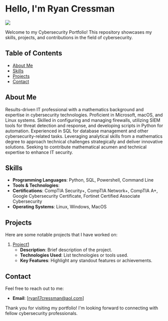 # Hello, I'm Ryan Cressman
<a href="https://www.linkedin.com/in/ryan-cressman-90835b150"><img src="https://img.shields.io/badge/-LinkedIn-0072b1?&style=for-the-badge&logo=linkedin&logoColor=white" /></a>

Welcome to my Cybersecurity Portfolio! This repository showcases my skills, projects, and contributions in the field of cybersecurity. 

## Table of Contents

- [About Me](#about-me)
- [Skills](#skills)
- [Projects](#projects)
- [Contact](#contact)

## About Me

Results-driven IT professional with a mathematics background and expertise in cybersecurity technologies. Proficient in Microsoft, macOS, and Linux systems. Skilled in configuring and managing firewalls, utilizing SIEM tools for threat detection and response, and developing scripts in Python for automation. Experienced in SQL for database management and other cybersecurity-related tasks. Leveraging analytical skills from a mathematics degree to approach technical challenges strategically and deliver innovative solutions. Seeking to contribute mathematical acumen and technical expertise to enhance IT security.

## Skills

- **Programming Languages**: Python, SQL, Powershell, Command Line
- **Tools & Technologies**: 
- **Certifications**: CompTIA Security+, CompTIA Network+, CompTIA A+, Google Cybersecurity Certificate, Fortinet Certified Associate Cybersecurity
- **Operating Systems**: Linux, Windows, MacOS

## Projects

Here are some notable projects that I have worked on:

1. [Project1](https://github.com/ryancressman/Project1)
   - **Description**: Brief description of the project.
   - **Technologies Used**: List technologies or tools used.
   - **Key Features**: Highlight any standout features or achievements.

## Contact

Feel free to reach out to me:

- **Email**: [ryan17cressman@aol.com]

Thank you for visiting my portfolio! I'm looking forward to connecting with fellow cybersecurity professionals.

